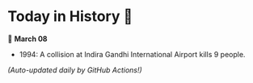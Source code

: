 # Today in History 📅

📅 **March 08**

- 1994: A collision at Indira Gandhi International Airport kills 9 people.

*(Auto-updated daily by GitHub Actions!)*
